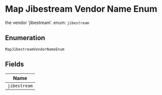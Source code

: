 
# Map Jibestream Vendor Name Enum

the vendor ‘jibestream’. enum: `jibestream`

## Enumeration

`MapJibestreamVendorNameEnum`

## Fields

| Name |
|  --- |
| `jibestream` |

